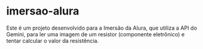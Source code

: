 # imersao-alura
Este é um projeto desenvolvido para a Imersão da Alura, que utiliza a API do Gemini, para ler uma imagem de um resistor (componente eletrônico) e tentar calcular o valor da resistência.
